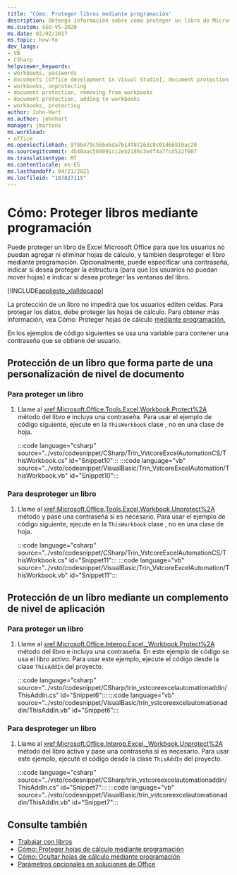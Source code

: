 ```yaml
---
title: 'Cómo: Proteger libros mediante programación'
description: Obtenga información sobre cómo proteger un libro de Microsoft Excel para que los usuarios no puedan agregar ni eliminar hojas de cálculo, y también desproteger el libro mediante programación.
ms.custom: SEO-VS-2020
ms.date: 02/02/2017
ms.topic: how-to
dev_langs:
- VB
- CSharp
helpviewer_keywords:
- workbooks, passwords
- documents [Office development in Visual Studio], document protection
- workbooks, unprotecting
- document protection, removing from workbooks
- document protection, adding to workbooks
- workbooks, protecting
author: John-Hart
ms.author: johnhart
manager: jmartens
ms.workload:
- office
ms.openlocfilehash: 9f0b479c56be6da7b14f87263c8c01d66910ac20
ms.sourcegitcommit: 4b40aac584991cc2eb2186c3e4f4a7fcd522f607
ms.translationtype: MT
ms.contentlocale: es-ES
ms.lasthandoff: 04/21/2021
ms.locfileid: "107827115"
---
```

# <a name="how-to-programmatically-protect-workbooks"></a>Cómo: Proteger libros mediante programación
  Puede proteger un libro de Excel Microsoft Office para que los usuarios no puedan agregar ni eliminar hojas de cálculo, y también desproteger el libro mediante programación. Opcionalmente, puede especificar una contraseña, indicar si desea proteger la estructura (para que los usuarios no puedan mover hojas) e indicar si desea proteger las ventanas del libro.

 [!INCLUDE[appliesto_xlalldocapp](../vsto/includes/appliesto-xlalldocapp-md.md)]

 La protección de un libro no impedirá que los usuarios editen celdas. Para proteger los datos, debe proteger las hojas de cálculo. Para obtener más información, vea Cómo: Proteger hojas de cálculo [mediante programación.](../vsto/how-to-programmatically-protect-worksheets.md)

 En los ejemplos de código siguientes se usa una variable para contener una contraseña que se obtiene del usuario.

## <a name="protect-a-workbook-that-is-part-of-a-document-level-customization"></a>Protección de un libro que forma parte de una personalización de nivel de documento

### <a name="to-protect-a-workbook"></a>Para proteger un libro

1. Llame al <xref:Microsoft.Office.Tools.Excel.Workbook.Protect%2A> método del libro e incluya una contraseña. Para usar el ejemplo de código siguiente, ejecute en la `ThisWorkbook` clase , no en una clase de hoja.

     :::code language="csharp" source="../vsto/codesnippet/CSharp/Trin_VstcoreExcelAutomationCS/ThisWorkbook.cs" id="Snippet10":::
     :::code language="vb" source="../vsto/codesnippet/VisualBasic/Trin_VstcoreExcelAutomation/ThisWorkbook.vb" id="Snippet10":::

### <a name="to-unprotect-a-workbook"></a>Para desproteger un libro

1. Llame al <xref:Microsoft.Office.Tools.Excel.Workbook.Unprotect%2A> método y pase una contraseña si es necesario. Para usar el ejemplo de código siguiente, ejecute en la `ThisWorkbook` clase , no en una clase de hoja.

     :::code language="csharp" source="../vsto/codesnippet/CSharp/Trin_VstcoreExcelAutomationCS/ThisWorkbook.cs" id="Snippet11":::
     :::code language="vb" source="../vsto/codesnippet/VisualBasic/Trin_VstcoreExcelAutomation/ThisWorkbook.vb" id="Snippet11":::

## <a name="protect-a-workbook-by-using-an-application-level-add-in"></a>Protección de un libro mediante un complemento de nivel de aplicación

### <a name="to-protect-a-workbook"></a>Para proteger un libro

1. Llame al <xref:Microsoft.Office.Interop.Excel._Workbook.Protect%2A> método del libro e incluya una contraseña. En este ejemplo de código se usa el libro activo. Para usar este ejemplo, ejecute el código desde la clase `ThisAddIn` del proyecto.

     :::code language="csharp" source="../vsto/codesnippet/CSharp/trin_vstcoreexcelautomationaddin/ThisAddIn.cs" id="Snippet6":::
     :::code language="vb" source="../vsto/codesnippet/VisualBasic/trin_vstcoreexcelautomationaddin/ThisAddIn.vb" id="Snippet6":::

### <a name="to-unprotect-a-workbook"></a>Para desproteger un libro

1. Llame al <xref:Microsoft.Office.Interop.Excel._Workbook.Unprotect%2A> método del libro activo y pase una contraseña si es necesario. Para usar este ejemplo, ejecute el código desde la clase `ThisAddIn` del proyecto.

     :::code language="csharp" source="../vsto/codesnippet/CSharp/trin_vstcoreexcelautomationaddin/ThisAddIn.cs" id="Snippet7":::
     :::code language="vb" source="../vsto/codesnippet/VisualBasic/trin_vstcoreexcelautomationaddin/ThisAddIn.vb" id="Snippet7":::

## <a name="see-also"></a>Consulte también
- [Trabajar con libros](../vsto/working-with-workbooks.md)
- [Cómo: Proteger hojas de cálculo mediante programación](../vsto/how-to-programmatically-protect-worksheets.md)
- [Cómo: Ocultar hojas de cálculo mediante programación](../vsto/how-to-programmatically-hide-worksheets.md)
- [Parámetros opcionales en soluciones de Office](../vsto/optional-parameters-in-office-solutions.md)
